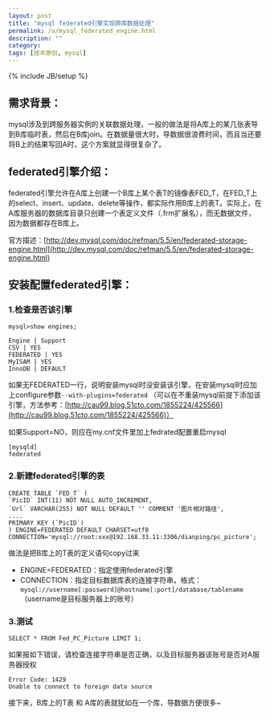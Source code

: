 ```yaml
---
layout: post
title: "mysql federated引擎实现跨库数据处理"
permalink: /a/mysql_federated_engine.html
description: ""
category: 
tags: [技术原创, mysql]
---
```

{% include JB/setup %}

需求背景： 
-----
mysql涉及到跨服务器实例的关联数据处理，一般的做法是将A库上的某几张表导到B库临时表，然后在B库join。在数据量很大时，导数据很浪费时间，而且当还要将B上的结果写回A时，这个方案就显得很复杂了。

federated引擎介绍： 
-----
federated引擎允许在A库上创建一个B库上某个表T的镜像表FED_T，在FED_T上的select、insert、update、delete等操作，都实际作用B库上的表T。实际上，在A库服务器的数据库目录只创建一个表定义文件（.frm扩展名），而无数据文件，因为数据都存在B库上。

官方描述：[http://dev.mysql.com/doc/refman/5.5/en/federated-storage-engine.html](http://dev.mysql.com/doc/refman/5.5/en/federated-storage-engine.html)

安装配置federated引擎： 
-----

### 1.检查是否该引擎 ###

	mysql>show engines;
	
	Engine | Support
	CSV | YES
	FEDERATED | YES
	MyISAM | YES
	InnoDB | DEFAULT

如果无FEDERATED一行，说明安装mysql时没安装该引擎，在安装mysql时应加上configure参数`--with-plugins=federated`
（可以在不重装mysql前提下添加该引擎，方法参考：[http://cau99.blog.51cto.com/1855224/425566](http://cau99.blog.51cto.com/1855224/425566)）

如果Support=NO，则应在my.cnf文件里加上fedrated配置重启mysql

	[mysqld]
	federated

### 2.新建federated引擎的表 ###

	CREATE TABLE `FED_T` (
	`PicID` INT(11) NOT NULL AUTO_INCREMENT,
	`Url` VARCHAR(255) NOT NULL DEFAULT '' COMMENT '图片相对路径',
	....
	PRIMARY KEY (`PicID`)
	) ENGINE=FEDERATED DEFAULT CHARSET=utf8 CONNECTION='mysql://root:xxx@192.168.33.11:3306/dianping/pc_picture';

做法是把B库上的T表的定义语句copy过来

* ENGINE=FEDERATED：指定使用federated引擎
* CONNECTION：指定目标数据库表的连接字符串，格式：`mysql://username[:password]@hostname[:port]/database/tablename`（username是目标服务器上的账号）

### 3.测试 ###

	SELECT * FROM Fed_PC_Picture LIMIT 1;

如果报如下错误，请检查连接字符串是否正确，以及目标服务器该账号是否对A服务器授权

	Error Code: 1429
	Unable to connect to foreign data source

接下来，B库上的T表 和 A库的表就犹如在一个库，导数据方便很多~